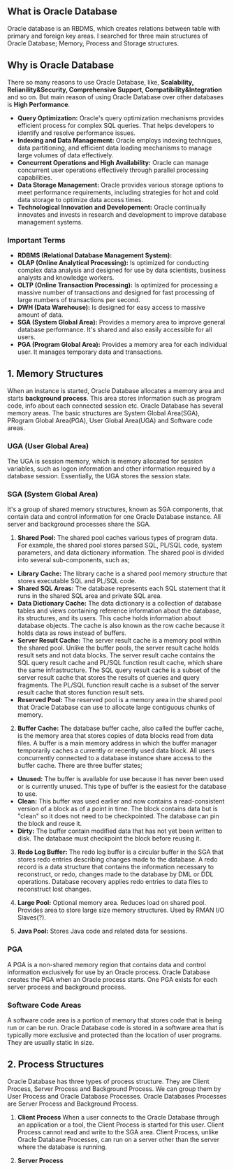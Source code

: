 ## What is Oracle Database
Oracle database is an RBDMS, which creates relations between table with primary and foreign key areas. I searched for three main structures of Oracle Database; Memory, Process and Storage structures.

## Why is Oracle Database
There so many reasons to use Oracle Database, like, **Scalability, Relianility&Security, Comprehensive Support, Compatibility&Integration** and so on. But main reason of using Oracle Database over other databases is **High Performance**.
- **Query Optimization:** Oracle's query optimization mechanisms provides efficient process for complex SQL queries. That helps developers to identify and resolve performance issues.
- **Indexing and Data Management:** Oracle employs indexing techniques, data partitioning, and efficient data loading mechanisms to manage large volumes of data effectively.
- **Concurrent Operations and High Availability:** Oracle can manage concurrent user operations effectively through parallel processing capabilities.
- **Data Storage Management:** Oracle provides various storage options to meet performance requirements, including strategies for hot and cold data storage to optimize data access times.
- **Technological Innovation and Developement:** Oracle continually innovates and invests in research and development to improve database management systems.

### Important Terms
- **RDBMS (Relational Database Management System):** 
- **OLAP (Online Analytical Processing):** Is optimized for conducting complex data analysis and designed for use by data scientists, business analysts and knowledge workers.
- **OLTP (Online Transaction Processing):** Is optimized for processing a massive number of transactions and designed for fast processing of large numbers of transactions per second.
- **DWH (Data Warehouse):** Is designed for easy access to massive amount of data.
- **SGA (System Global Area):** Provides a memory area to improve general database performance. It's shared and also easily accessible for all users.
- **PGA (Program Global Area):** Provides a memory area for each individual user. It manages temporary data and transactions.

## 1. Memory Structures
When an instance is started, Oracle Database allocates a memory area and starts **background process**. This area stores information such as program code, info about each connected session etc. Oracle Database has several memory areas. The basic structures are System Global Area(SGA), PRogram Global Area(PGA), User Global Area(UGA) and Software code areas.

### UGA (User Global Area)
The UGA is session memory, which is memory allocated for session variables, such as logon information and other information required by a database session. Essentially, the UGA stores the session state.

### SGA (System Global Area)
It's a group of shared memory structures, known as SGA components, that contain data and control information for one Oracle Database instance. All server and background processes share the SGA.

1. **Shared Pool:** The shared pool caches various types of program data. For example, the shared pool stores parsed SQL, PL/SQL code, system parameters, and data dictionary information. The shared pool is divided into several sub-components, such as;
- **Library Cache:** The library cache is a shared pool memory structure that stores executable SQL and PL/SQL code.
- **Shared SQL Areas:** The database represents each SQL statement that it runs in the shared SQL area and private SQL area.
- **Data Dictionary Cache:** The data dictionary is a collection of database tables and views containing reference information about the database, its structures, and its users. This cache holds information about database objects. The cache is also known as the row cache because it holds data as rows instead of buffers. 
- **Server Result Cache:** The server result cache is a memory pool within the shared pool. Unlike the buffer pools, the server result cache holds result sets and not data blocks. The server result cache contains the SQL query result cache and PL/SQL function result cache, which share the same infrastructure. The SQL query result cache is a subset of the server result cache that stores the results of queries and query fragments. The PL/SQL function result cache is a subset of the server result cache that stores function result sets. 
- **Reserved Pool:** The reserved pool is a memory area in the shared pool that Oracle Database can use to allocate large contiguous chunks of memory. 

2. **Buffer Cache:** The database buffer cache, also called the buffer cache, is the memory area that stores copies of data blocks read from data files. A buffer is a main memory address in which the buffer manager temporarily caches a currently or recently used data block. All users concurrently connected to a database instance share access to the buffer cache. There are three buffer states;
- **Unused:** The buffer is available for use because it has never been used or is currently unused. This type of buffer is the easiest for the database to use.
- **Clean:** This buffer was used earlier and now contains a read-consistent version of a block as of a point in time. The block contains data but is "clean" so it does not need to be checkpointed. The database can pin the block and reuse it.
- **Dirty:** The buffer contain modified data that has not yet been written to disk. The database must checkpoint the block before reusing it.

3. **Redo Log Buffer:** The redo log buffer is a circular buffer in the SGA that stores redo entries describing changes made to the database. A redo record is a data structure that contains the information necessary to reconstruct, or redo, changes made to the database by DML or DDL operations. Database recovery applies redo entries to data files to reconstruct lost changes. 

4. **Large Pool:** Optional memory area. Reduces load on shared pool. Provides area to store large size memory structures. Used by RMAN I/O Slaves(?).

5. **Java Pool:** Stores Java code and related data for sessions.

### PGA
A PGA is a non-shared memory region that contains data and control information exclusively for use by an Oracle process. Oracle Database creates the PGA when an Oracle process starts. One PGA exists for each server process and background process.

### Software Code Areas
A software code area is a portion of memory that stores code that is being run or can be run. Oracle Database code is stored in a software area that is typically more exclusive and protected than the location of user programs. They are usually static in size.

## 2. Process Structures
Oracle Database has three types of process structure. They are Client Process, Server Process and Background Process. We can group them by User Process and Oracle Database Processes. Oracle Databases Processes are Server Process and Background Process.

1. **Client Process**
When a user connects to the Oracle Database through an application or a tool, the Client Process is started for this user. Client Process cannot read and write to the SGA area. Client Process, unlike Oracle Database Processes, can run on a server other than the server where the database is running.

2. **Server Process**

